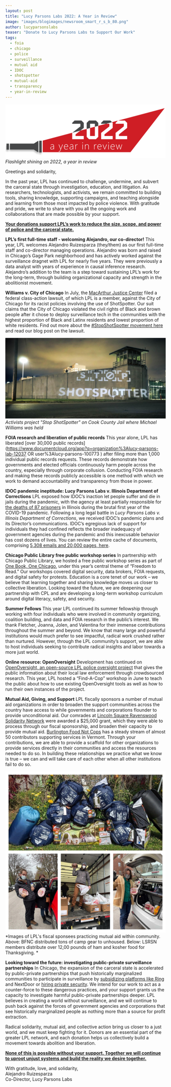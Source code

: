 ```yaml
---
layout: post
title: "Lucy Parsons Labs 2022: A Year in Review"
image: "images/blogimages/newsroom_smart_r_s_b_80.png"
author: lucyparsonslabs
teaser: "Donate to Lucy Parsons Labs to Support Our Work"
tags:
  - foia
  - chicago
  - police
  - surveillance
  - mutual aid
  - IDOC
  - shotspotter
  - mutual-aid
  - transparency
  - year-in-review
---
```

![](/images/flashlight-2022.png)
*Flashlight shining on 2022, a year in review*

Greetings and solidarity,

In the past year, LPL has continued to challenge, undermine, and subvert the carceral state through investigation, education, and litigation. As researchers, technologists, and activists, we remain committed to building tools, sharing knowledge, supporting campaigns, and teaching alongside and learning from those most impacted by police violence. With gratitude and pride, we write to share with you all the ongoing work and collaborations that are made possible by your support. <br>

[**Your donations support LPL’s work to reduce the size, scope, and power of police and the carceral state.**](https://lucyparsonslabs.com/support/) <br>

**LPL’s first full-time staff - welcoming Alejandro, our co-director!** 
This year, LPL welcomes Alejandro Ruizesparza (they/them) as our first full-time staff and co-director managing operations. Alejandro was born and raised in Chicago’s Gage Park neighborhood and has actively worked against the surveillance dragnet with LPL for nearly five years. They were previously a data analyst with years of experience in causal inference research. Alejandro’s addition to the team is a step toward sustaining LPL’s work for the long-term, through building organizational capacity and strength in the abolitionist movement. 

**Williams v. City of Chicago** 
In July, the [MacArthur Justice Center](https://www.macarthurjustice.org/) filed a federal class-action lawsuit, of which LPL is a member, against the City of Chicago for its racist policies involving the use of ShotSpotter. Our suit claims that the City of Chicago violated the civil rights of Black and brown people after it chose to deploy surveillance tech in the communities with the highest proportion of Black and Latinx residents and lowest proportion of white residents. Find out more about the [#StopShotSpotter movement here](https://stopshotspotter.com/) and read our blog post on the lawsuit.

![](/images/sss-ccjail.png)
*Activists project "Stop ShotSpotter" on Cook County Jail where Michael Williams was held*

**FOIA research and liberation of public records** 
This year alone, LPL has liberated [over 30,000 public records](https://www.documentcloud.org/app?q=organization%3Alucy-parsons-lab-12037 OR user%3Alucy-parsons-100773 ) after filing more than 1,000 individual public records requests. These records demonstrate how governments and elected officials continuously harm people across the country, especially through corporate collusion. Conducting FOIA research and making these records publicly accessible is one method with which we work to demand accountability and transparency from those in power. 

**IDOC pandemic ineptitude: Lucy Parsons Labs v. Illinois Department of Corrections**
LPL exposed how IDOC’s inaction let people suffer and die in jails during the pandemic, with the agency at least partially responsible for [the deaths of 87 prisoners](https://www.documentcloud.org/documents/23126156-covid-19-pmsituation-report-365) in Illinois during the brutal first year of the COVID-19 pandemic. Following a long legal battle in *Lucy Parsons Labs v. Illinois Department of Corrections*, we received IDOC’s pandemic plans and its Director’s communications. IDOC’s egregious lack of support for individuals they had confined reflects the broader inadequacy of government agencies during the pandemic and this inexcusable behavior has cost dozens of lives. You can review the entire cache of documents, comprising [5,308 emails and 20,000 pages, here](https://www.documentcloud.org/app?q=%2Bproject%3Aidoc-pandemic-response-207827 ). 

**Chicago Public Library free public workshop series** 
In partnership with Chicago Public Library, we hosted a free public workshop series as part of [One Book, One Chicago](https://www.chipublib.org/one-book-one-chicago/), under this year’s central theme of “Freedom to Read.” Our workshops covered digital security, data brokers, FOIA requests, and digital safety for protests. Education is a core tenet of our work – we believe that learning together and sharing knowledge moves us closer to collective liberation. Looking toward the future, we are deepening our partnership with CPL and are developing a long-term workshop curriculum around digital literacy, safety, and security. 

**Summer Fellows** 
This year LPL continued its summer fellowship through working with four individuals who were involved in community organizing, coalition building, and data and FOIA research in the public’s interest. We thank Fletcher, Joanna, Jolen, and Valentina  for their immense contributions throughout the summer and beyond. We know that many large and powerful institutions would much prefer to see impactful, radical work crushed rather than nurtured. However, through the LPL community’s support, we are able to host individuals seeking to contribute radical insights and labor towards a more just world. 

**Online resource: OpenOversight** 
Development has continued on [OpenOversight, an open-source LPL police oversight project](https://openoversight.com/) that gives the public information about their local law enforcement through crowdsourced research. This year, LPL hosted a “Find-A-Cop” workshop in June to teach the public about how to use existing OpenOversight tools as well as how to run their own instances of the project. 

**Mutual Aid, Giving, and Support**
LPL fiscally sponsors a number of mutual aid organizations in order to broaden the support communities across the country have access to while governments and corporations flounder to provide unconditional aid. Our comrades at [Lincoln Square Ravenswood Solidarity Network](https://opencollective.com/lsrsn) were awarded a $25,000 grant, which they were able to process through our fiscal sponsorship, and broaden their capacity to provide mutual aid. [Burlington Food Not Cops](https://opencollective.com/food-not-cops) has a steady stream of almost 50 contributors supporting services in Vermont. Through your contributions, we are able to provide a scaffold for other organizations to provide services directly in their communities and access the resources needed to do so. In building these relationships we practice what we know is true – we can and will take care of each other when all other institutions fail to do so. <br>

![](/images/mutual-aid-2022.jpeg)
*Images of LPL's fiscal sponsees practicing mutual aid within community. Above: BFNC distributed tons of camp gear to unhoused. Below: LSRSN members distribute over 12,00 pounds of ham and kosher food for Thanksgiving. *

**Looking toward the future: investigating public-private surveillance partnerships** 
In Chicago, the expansion of the carceral state is accelerated by public-private partnerships that push historically marginalized communities to participate in surveillance by [subsidizing platforms like Ring](https://abc7chicago.com/mayor-lightfoot-chicago-crime-security-cameras-police/11709002/) and NextDoor or [hiring private security](https://blockclubchicago.org/2022/10/20/bronzeville-joins-growing-list-of-chicago-neighborhoods-hiring-private-security-to-stop-violence/). We intend for our work to act as a counter-force to these dangerous practices, and your support grants us the capacity to investigate harmful public-private partnerships deeper. LPL believes in creating a world without surveillance, and we will continue to push back against the forces of government agencies and corporations that see historically marginalized people as nothing more than a source for profit extraction. 

Radical solidarity, mutual aid, and collective action bring us closer to a just world, and we must keep fighting for it. Donors are an essential part of the greater LPL network, and each donation helps us collectively build a movement towards abolition and liberation. 

[**None of this is possible without your support. Together we will continue to uproot unjust systems and build the reality we desire together.**](https://lucyparsonslabs.com/support/)

With gratitude, love, and solidarity,<br>
Alejandro Ruizesparza<br>
Co-Director, Lucy Parsons Labs